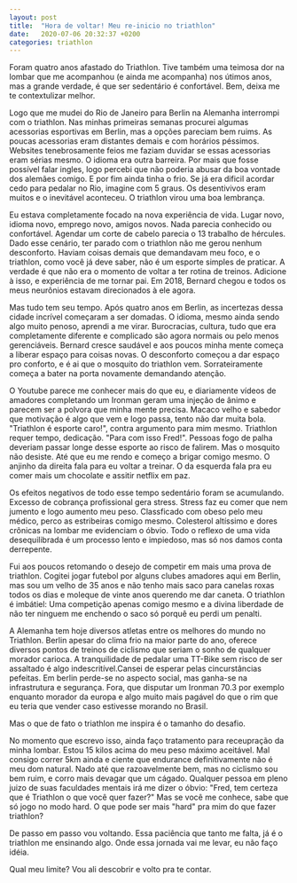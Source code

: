 ```yaml
---
layout: post
title:  "Hora de voltar! Meu re-inicio no triathlon"
date:   2020-07-06 20:32:37 +0200
categories: triathlon
---
```


Foram quatro anos afastado do Triathlon. Tive também uma teimosa dor na lombar que me acompanhou (e ainda me acompanha) nos útimos anos, mas a grande verdade, é que ser sedentário é confortável. Bem, deixa me te contextulizar melhor.

Logo que me mudei do Rio de Janeiro para Berlin na Alemanha interrompi com o triathlon. Nas minhas primeiras semanas procurei algumas acessorias esportivas em Berlin, mas a opções pareciam bem ruims. As poucas acessorias eram distantes demais e com horários péssimos. Websites tenebrosamente feios me faziam duvidar se essas acessorias eram sérias mesmo. O idioma era outra barreira. Por mais que fosse possível falar ingles, logo percebi que não poderia abusar da boa vontade dos alemães comigo. E por fim ainda tinha o frio. Se já era dificil acordar cedo para pedalar no Rio, imagine com 5 graus. Os desentivivos eram muitos e o inevitável aconteceu. O triathlon virou uma boa lembrança.

Eu estava completamente focado na nova experiência de vida. Lugar novo, idioma novo, emprego novo, amigos novos. Nada parecia conhecido ou confortável. Agendar um corte de cabelo parecia o 13 trabalho de hércules. Dado esse cenário, ter parado com o triathlon não me gerou nenhum desconforto. Haviam coisas demais que demandavam meu foco, e o triathlon, como você já deve saber, não é um esporte simples de praticar. A verdade é que não era o momento de voltar a ter rotina de treinos. Adicione à isso, e experiência de me tornar pai. Em 2018, Bernard chegou e todos os meus neurônios estavam direcionados à ele agora.

Mas tudo tem seu tempo. Após quatro anos em Berlin, as incertezas dessa cidade incrível começaram a ser domadas. O idioma, mesmo ainda sendo algo muito penoso, aprendi a me virar. Burocracias, cultura, tudo que era completamente diferente e complicado são agora normais ou pelo menos gerenciáveis. Bernard cresce saudável e aos poucos minha mente começa a liberar espaço para coisas novas. O desconforto começou a dar espaço pro conforto, e é ai que o mosquito do triathlon vem. Sorrateiramente começa a bater na porta novamente demandando atenção.

O Youtube parece me conhecer mais do que eu, e diariamente vídeos de amadores completando um Ironman geram uma injeção de ânimo e parecem ser a polvora que minha mente precisa. Macaco velho e sabedor que motivação é algo que vem e logo passa, tento não dar muita bola. "Triathlon é esporte caro!", contra argumento para mim mesmo. Triathlon requer tempo, dedicação. "Para com isso Fred!". Pessoas fogo de palha deveriam passar longe desse esporte ao risco de falirem. Mas o mosquito não desiste. Até que eu me rendo e começo a brigar comigo mesmo. O anjinho da direita fala para eu voltar a treinar. O da esquerda fala pra eu comer mais um chocolate e assitir netflix em paz. 

Os efeitos negativos de todo esse tempo sedentário foram se acumulando. Excesso de cobrança profissional gera stress. Stress faz eu comer que nem jumento e logo aumento meu peso. Classficado com obeso pelo meu médico, perco as estribeiras comigo mesmo. Colesterol altíssimo e dores crônicas na lombar me evidenciam o óbvio. Todo o reflexo de uma vida desequilibrada é um processo lento e impiedoso, mas só nos damos conta derrepente.

Fui aos poucos retomando o desejo de competir em mais uma prova de triathlon. Cogitei jogar futebol por alguns clubes amadores aqui em Berlin, mas sou um velho de 35 anos e não tenho mais saco para canelas roxas todos os dias e moleque de vinte anos querendo me dar caneta. O triathlon é imbátiel: Uma competição apenas comigo mesmo e a divina liberdade de não ter ninguem me enchendo o saco só porquê eu perdi um penalti.

A Alemanha tem hoje diversos atletas entre os melhores do mundo no Triathlon. Berlin apesar do clima frio na maior parte do ano, oferece diversos pontos de treinos de ciclismo que seriam o sonho de qualquer morador carioca. A tranquilidade de pedalar uma TT-Bike sem risco de ser assaltado é algo indescritível.Cansei de esperar pelas cincurstâncias pefeitas. Em berlin perde-se no aspecto social, mas ganha-se na infrastrutura e segurança. Fora, que disputar um Ironman 70.3 por exemplo enquanto morador da europa e algo muito mais pagável do que o rim que eu teria que vender caso estivesse morando no Brasil.

Mas o que de fato o triathlon me inspira é o tamanho do desafio.

No momento que escrevo isso, ainda faço tratamento para receupração da minha lombar. Estou 15 kilos acima do meu peso máximo aceitável. Mal consigo correr 5km ainda e ciente que endurance definitivamente não é meu dom natural. Nado até que razoavelmente bem, mas no ciclismo sou bem ruim, e corro mais devagar que um cágado. Qualquer pessoa em pleno juizo de suas faculdades mentais irá me dizer o óbvio: "Fred, tem certeza que é Triathlon o que você quer fazer?" Mas se você me conhece, sabe que só jogo no modo hard. O que pode ser mais "hard" pra mim do que fazer triathlon?

De passo em passo vou voltando. Essa paciência que tanto me falta, já é o triathlon me ensinando algo. Onde essa jornada vai me levar, eu não faço idéia.  

Qual meu limite? 
Vou ali descobrir e volto pra te contar.

